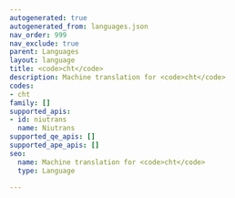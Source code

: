 ```yaml
---
autogenerated: true
autogenerated_from: languages.json
nav_order: 999
nav_exclude: true
parent: Languages
layout: language
title: <code>cht</code>
description: Machine translation for <code>cht</code>
codes:
- cht
family: []
supported_apis:
- id: niutrans
  name: Niutrans
supported_qe_apis: []
supported_ape_apis: []
seo:
  name: Machine translation for <code>cht</code>
  type: Language

---
```


